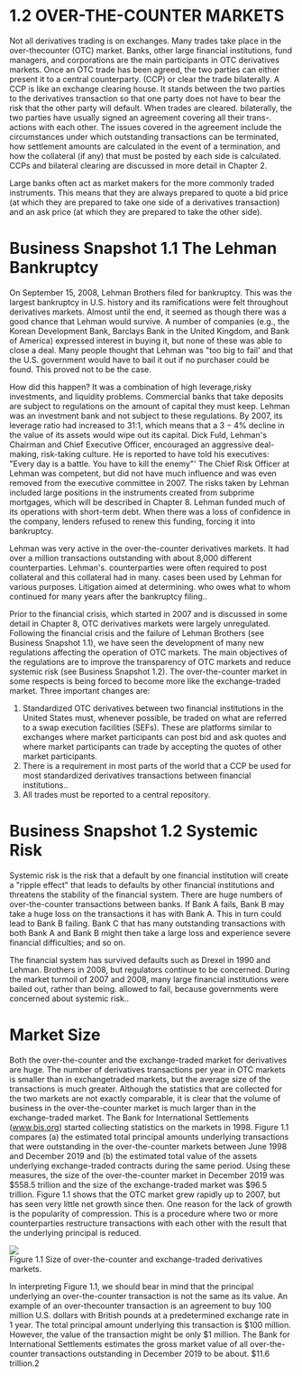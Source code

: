 # 1.2 OVER-THE-COUNTER MARKETS  

Not all derivatives trading is on exchanges. Many trades take place in the over-thecounter (OTC) market. Banks, other large financial institutions, fund managers, and corporations are the main participants in OTC derivatives markets. Once an OTC trade has been agreed, the two parties can either present it to a central counterparty. (CCP) or clear the trade bilaterally. A CCP is like an exchange clearing house. It stands between the two parties to the derivatives transaction so that one party does not have to bear the risk that the other party will default. When trades are cleared. bilaterally, the two parties have usually signed an agreement covering all their trans-. actions with each other. The issues covered in the agreement include the circumstances under which outstanding transactions can be terminated, how settlement amounts are calculated in the event of a termination, and how the collateral (if any) that must be posted by each side is calculated. CCPs and bilateral clearing are discussed in more detail in Chapter 2.  

Large banks often act as market makers for the more commonly traded instruments. This means that they are always prepared to quote a bid price (at which they are prepared to take one side of a derivatives transaction) and an ask price (at which they are prepared to take the other side).  

# Business Snapshot 1.1 The Lehman Bankruptcy  

On September 15, 2008, Lehman Brothers filed for bankruptcy. This was the largest bankruptcy in U.S. history and its ramifications were felt throughout derivatives markets. Almost until the end, it seemed as though there was a good chance that Lehman would survive. A number of companies (e.g., the Korean Development Bank, Barclays Bank in the United Kingdom, and Bank of America) expressed interest in buying it, but none of these was able to close a deal. Many people thought that Lehman was "too big to fail' and that the U.S. government would have to bail it out if no purchaser could be found. This proved not to be the case.  

How did this happen? It was a combination of high leverage,risky investments, and liquidity problems. Commercial banks that take deposits are subject to regulations on the amount of capital they must keep. Lehman was an investment bank and not subject to these regulations. By 2007, its leverage ratio had increased to 31:1, which means that a $3{-}4\%$ decline in the value of its assets would wipe out its capital. Dick Fuld, Lehman's Chairman and Chief Executive Officer, encouraged an aggressive deal-making, risk-taking culture. He is reported to have told his executives: "Every day is a battle. You have to kill the enemy"' The Chief Risk Officer at Lehman was competent, but did not have much influence and was even removed from the executive committee in 2007. The risks taken by Lehman included large positions in the instruments created from subprime mortgages, which will be described in Chapter 8. Lehman funded much of its operations with short-term debt. When there was a loss of confidence in the company, lenders refused to renew this funding, forcing it into bankruptcy.  

Lehman was very active in the over-the-counter derivatives markets. It had over a million transactions outstanding with about 8,000 different counterparties. Lehman's. counterparties were often required to post collateral and this collateral had in many. cases been used by Lehman for various purposes. Litigation aimed at determining. who owes what to whom continued for many years after the bankruptcy filing..  

Prior to the financial crisis, which started in 2007 and is discussed in some detail in Chapter 8, OTC derivatives markets were largely unregulated. Following the financial crisis and the failure of Lehman Brothers (see Business Snapshot 1.1), we have seen the development of many new regulations affecting the operation of OTC markets. The main objectives of the regulations are to improve the transparency of OTC markets and reduce systemic risk (see Business Snapshot 1.2). The over-the-counter market in some respects is being forced to become more like the exchange-traded market. Three important changes are:  

1. Standardized OTC derivatives between two financial institutions in the United States must, whenever possible, be traded on what are referred to a swap execution facilities (SEFs). These are platforms similar to exchanges where market participants can post bid and ask quotes and where market participants can trade by accepting the quotes of other market participants.   
2. There is a requirement in most parts of the world that a CCP be used for most standardized derivatives transactions between financial institutions..   
3. All trades must be reported to a central repository.  

# Business Snapshot 1.2 Systemic Risk  

Systemic risk is the risk that a default by one financial institution will create a "ripple effect" that leads to defaults by other financial institutions and threatens the stability of the financial system. There are huge numbers of over-the-counter transactions between banks. If Bank A fails, Bank B may take a huge loss on the transactions it has with Bank A. This in turn could lead to Bank B failing. Bank C that has many outstanding transactions with both Bank A and Bank B might then take a large loss and experience severe financial difficulties; and so on.  

The financial system has survived defaults such as Drexel in 1990 and Lehman. Brothers in 2008, but regulators continue to be concerned. During the market turmoil of 2007 and 2008, many large financial institutions were bailed out, rather than being. allowed to fail, because governments were concerned about systemic risk..  

# Market Size  

Both the over-the-counter and the exchange-traded market for derivatives are huge. The number of derivatives transactions per year in OTC markets is smaller than in exchangetraded markets, but the average size of the transactions is much greater. Although the statistics that are collected for the two markets are not exactly comparable, it is clear that the volume of business in the over-the-counter market is much larger than in the exchange-traded market. The Bank for International Settlements (www.bis.org) started collecting statistics on the markets in 1998. Figure 1.1 compares (a) the estimated total principal amounts underlying transactions that were outstanding in the over-the-counter markets between June 1998 and December 2019 and (b) the estimated total value of the assets underlying exchange-traded contracts during the same period. Using these measures, the size of the over-the-counter market in December 2019 was $\$558.5$ trillion and the size of the exchange-traded market was $\$96.5$ trillion. Figure 1.1 shows that the OTC market grew rapidly up to 2007, but has seen very little net growth since then. One reason for the lack of growth is the popularity of compression. This is a procedure where two or more counterparties restructure transactions with each other with the result that the underlying principal is reduced.  

![](609fdfb067593ea3a06fd96987e17e8305a5f7fa0f6963683d029df8db5e2027.jpg)  
Figure 1.1 Size of over-the-counter and exchange-traded derivatives markets.  

In interpreting Figure 1.1, we should bear in mind that the principal underlying an over-the-counter transaction is not the same as its value. An example of an over-thecounter transaction is an agreement to buy 100 million U.S. dollars with British pounds at a predetermined exchange rate in 1 year. The total principal amount underlying this transaction is $\$100$ million. However, the value of the transaction might be only $\$1$ million. The Bank for International Settlements estimates the gross market value of all over-the-counter transactions outstanding in December 2019 to be about. $\$11.6$ trillion.2  
